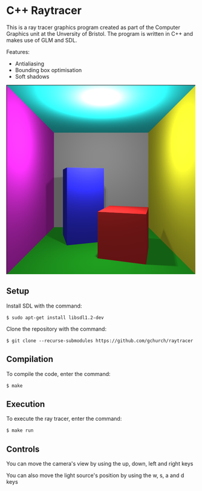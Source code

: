 # C++ Raytracer

This is a ray tracer graphics program created as part of the Computer Graphics unit at the Unversity of Bristol. The program is written in C++ and makes use of GLM and SDL.

Features:
- Antialiasing
- Bounding box optimisation
- Soft shadows

![Screenshot](./example_screenshot.bmp "screenshot")

## Setup

Install SDL with the command:

```
$ sudo apt-get install libsdl1.2-dev
```

Clone the repository with the command:

```
$ git clone --recurse-submodules https://github.com/gchurch/raytracer
```

## Compilation

To compile the code, enter the command:

```
$ make
```

## Execution

To execute the ray tracer, enter the command:

```
$ make run
```

## Controls

You can move the camera's view by using the up, down, left and right keys

You can also move the light source's position by using the w, s, a and d keys
